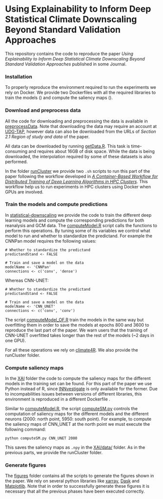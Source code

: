 # Using Explainability to Inform Deep Statistical Climate Downscaling Beyond Standard Validation Approaches

This repository contains the code to reproduce the paper *Using Explainability to Inform Deep Statistical Climate Downscaling Beyond Standard Validation Approaches* published in some Journal.

### Installation
To properly reproduce the environment required to run the experiments we rely on Docker. We provide two Dockerfiles with all the required libraries to train the models ([]()) and compute the saliency maps ([]()).

### Download and preprocess data
All the code for downloading and preprocessing the data is available in [preprocessData](). Note that downloading the data may require an account at [UDG-TAP](http://meteo.unican.es/udg-tap/home), however data can also be downloaded from the URLs of *Section 2.1 Region of study and data* of the paper.

All data can be downloaded by running [getData.R](). This task is time-consuming and requires about 16GB of disk space. While the data is being downloaded, the interpolation required by some of these datasets is also performed.

In the folder [runCluster]() we provide two `.sh` scripts to run this part of the paper following the workflow developed in [*A Container-Based Workflow for Distributed Training of Deep Learning Algorithms in HPC Clusters*](https://arxiv.org/abs/2208.02498). This workflow help us to run experiments in HPC clusters using Docker when GPUs are involved.

### Train the models and compute predictions
In [statistical-downscaling]() we provide the code to train the different deep learning models and compute the corresponding predictions for both reanalysis and GCM data. The [computeModel.R]() script calls the functions to perform this operations. By tuning some of its variables we control what model to run and whether to standardize the predictand. For example the CNNPan model requires the following values:

```
# Whether to standardize the predictand
predictandStand <- FALSE

# Train and save a model on the data
modelName <- 'CNNPan'
connections <- c('conv', 'dense')
```

Whereas CNN-UNET:
```
# Whether to standardize the predictand
predictandStand <- FALSE

# Train and save a model on the data
modelName <- 'CNN_UNET'
connections <- c('conv', 'conv')
```

The script [computeModel_OF.R]() train the models in the same way but overfitting them in order to save the models at epochs 800 and 3600 to reproduce the last part of the paper. We warn users that the training of CNN-UNET overfitted takes longer than the rest of the models (~2 days in one GPU).

For all these operations we rely on [climate4R](https://github.com/SantanderMetGroup/climate4R). We also provide the runCluster folder.

### Compute saliency maps
In the [XAI]() folder the code to compute the saliency maps for the different models in the training set can be found. For this part of the paper we use Python instead of R, since [INNvestigate](https://github.com/albermax/innvestigate) is only available for the former. Due to incompabilities issues between versions of different libraries, this environment is reproduced in a different Dockerfile []().

Similar to [computeModel.R](), the script [computeSM.py]() controls the computation of saliency maps for the different models and the different neurons (2000: north point, 5950: south point). For example, to compute the saliency maps of CNN_UNET at the north point we must execute the following command:

```
python computeSM.py CNN_UNET 2000
```

This saves the saliency maps as `.npy` in the [XAI/data/]() folder. As in the previous parts, we provide the runCluster folder.

### Generate figures
The [figures]() folder contains all the scripts to generate the figures shown in the paper. We rely on several python libraries like [xarray](https://github.com/pydata/xarray), [Dask](https://github.com/dask/dask) and [Matplotlib](https://github.com/matplotlib/matplotlib). Note that in order to successfully generate these figures it is necessary that all the previous phases have been executed correctly.